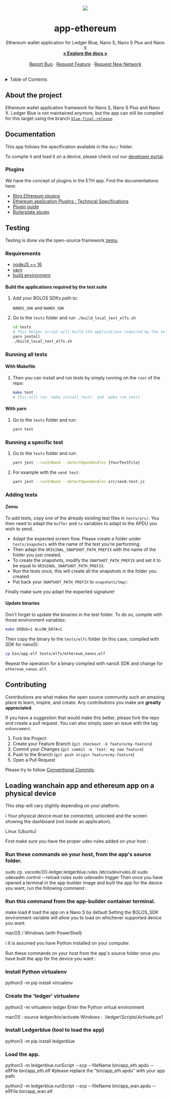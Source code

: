 <br />
<div align="center">
  <a href="https://github.com/LedgerHQ/app-ethereum">
    <img src="https://img.icons8.com/nolan/64/ethereum.png"/>
  </a>

  <h1 align="center">app-ethereum</h1>

  <p align="center">
    Ethereum wallet application for Ledger Blue, Nano S, Nano S Plus and Nano X
    <br />
    <a href="https://github.com/LedgerHQ/app-ethereum/tree/master/doc"><strong>« Explore the docs »</strong></a>
    <br />
    <br />
    <a href="https://github.com/LedgerHQ/app-ethereum/issues">Report Bug</a>
    · <a href="https://github.com/LedgerHQ/app-ethereum/issues">Request Feature</a>
    · <a href="https://github.com/LedgerHQ/app-ethereum/issues">Request New Network</a>
  </p>
</div>
<br/>

<details>
  <summary>Table of Contents</summary>

- [About the project](#about-the-project)
- [Documentation](#documentation)
  - [Plugins](#plugins)
- [Testing](#testing)
  - [Requirements](#requirements)
    - [Build the applications required by the test suite](#build-the-applications-required-by-the-test-suite)
  - [Running all tests](#running-all-tests)
    - [With Makefile](#with-makefile)
    - [With yarn](#with-yarn)
  - [Running a specific test](#running-a-specific-test)
  - [Adding tests](#adding-tests)
    - [Zemu](#zemu)
    - [Update binaries](#update-binaries)
- [Contributing](#contributing)

</details>

## About the project

Ethereum wallet application framework for Nano S, Nano S Plus and Nano X.
Ledger Blue is not maintained anymore, but the app can still be compiled for this target using the branch [`blue-final-release`](https://github.com/LedgerHQ/app-ethereum/tree/blue-final-release).

## Documentation

This app follows the specification available in the `doc/` folder.

To compile it and load it on a device, please check out our [developer portal](https://developers.ledger.com/docs/device-app/introduction).

### Plugins

We have the concept of plugins in the ETH app.
Find the documentations here:

- [Blog Ethereum plugins](https://blog.ledger.com/ethereum-plugins/)
- [Ethereum application Plugins : Technical Specifications](https://github.com/LedgerHQ/app-ethereum/blob/master/doc/ethapp_plugins.asc)
- [Plugin guide](https://hackmd.io/300Ukv5gSbCbVcp3cZuwRQ)
- [Boilerplate plugin](https://github.com/LedgerHQ/app-plugin-boilerplate)

## Testing

Testing is done via the open-source framework [zemu](https://github.com/Zondax/zemu).

### Requirements

- [nodeJS == 16](https://github.com/nvm-sh/nvm)
- [yarn](https://classic.yarnpkg.com/lang/en/docs/install/#debian-stable)
- [build environment](https://github.com/LedgerHQ/ledger-app-builder/blob/master/Dockerfile)

#### Build the applications required by the test suite

1. Add your BOLOS SDKs path to:

    `NANOS_SDK` and `NANOX_SDK`

2. Go to the `tests` folder and run `./build_local_test_elfs.sh`

    ```sh
    cd tests
    # This helper script will build the applications required by the test suite and move them at the right place.
    yarn install
    ./build_local_test_elfs.sh
    ```

### Running all tests

#### With Makefile

1. Then you can install and run tests by simply running on the `root` of the repo:

    ```sh
    make test
    # This will run `make install_tests` and `make run_tests`
    ```

#### With yarn

1. Go to the `tests` folder and run:

    ```sh
    yarn test
    ```

### Running a specific test

1. Go to the `tests` folder and run:

    ```sh
    yarn jest --runInBand --detectOpenHandles {YourTestFile}
    ```

2. For example with the `send test`:

    ```sh
    yarn jest --runInBand --detectOpenHandles src/send.test.js
    ```

### Adding tests

#### Zemu

To add tests, copy one of the already existing test files in `tests/src/`.
You then need to adapt the `buffer` and `tx` variables to adapt to the APDU you wish to send.

- Adapt the expected screen flow. Please create a folder under `tests/snapshots` with the name of the test you're performing.
- Then adapt the `ORIGINAL_SNAPSHOT_PATH_PREFIX` with the name of the folder you just created.
- To create the snapshots, modify the `SNAPSHOT_PATH_PREFIX` and set it to be equal to `ORIGINAL_SNAPSHOT_PATH_PREFIX`.
- Run the tests once, this will create all the snapshots in the folder you created.
- Put back your `SNAPSHOT_PATH_PREFIX` to `snapshots/tmp/`.

Finally make sure you adapt the expected signature!

#### Update binaries

Don't forget to update the binaries in the test folder. To do so, compile with those environment variables:

```sh
make DEBUG=1 ALLOW_DATA=1
```

Then copy the binary to the `tests/elfs` folder (in this case, compiled with SDK for nanoS):

```sh
cp bin/app.elf tests/elfs/ethereum_nanos.elf
```

Repeat the operation for a binary compiled with nanoX SDK and change for `ethereum_nanox.elf`.

## Contributing

Contributions are what makes the open source community such an amazing place to learn, inspire, and create. Any contributions you make are **greatly appreciated**.

If you have a suggestion that would make this better, please fork the repo and create a pull request. You can also simply open an issue with the tag `enhancement`.

1. Fork the Project
2. Create your Feature Branch (`git checkout -b feature/my-feature`)
3. Commit your Changes (`git commit -m 'feat: my new feature`)
4. Push to the Branch (`git push origin feature/my-feature`)
5. Open a Pull Request

Please try to follow [Conventional Commits](https://www.conventionalcommits.org/en/v1.0.0/).

## Loading wanchain app and ethereum app on a physical device

This step will vary slightly depending on your platform. 

ℹ️ Your physical device must be connected, unlocked and the screen showing the dashboard (not inside an application).

Linux (Ubuntu)

First make sure you have the proper udev rules added on your host :

### Run these commands on your host, from the app's source folder.
sudo cp .vscode/20-ledger.ledgerblue.rules /etc/udev/rules.d/
sudo udevadm control --reload-rules 
sudo udevadm trigger
Then once you have opened a terminal in the app-builder image and built the app for the device you want, run the following command :

### Run this command from the app-builder container terminal.
make load    # load the app on a Nano S by default
Setting the BOLOS_SDK environment variable will allow you to load on whichever supported device you want.

macOS / Windows (with PowerShell)

ℹ️ It is assumed you have Python installed on your computer.

Run these commands on your host from the app's source folder once you have built the app for the device you want :

### Install Python virtualenv
python3 -m pip install virtualenv 
### Create the 'ledger' virtualenv
python3 -m virtualenv ledger
Enter the Python virtual environment

macOS : source ledger/bin/activate
Windows : .\ledger\Scripts\Activate.ps1
### Install Ledgerblue (tool to load the app)
python3 -m pip install ledgerblue 
### Load the app.
python3 -m ledgerblue.runScript --scp --fileName bin/app_eth.apdu --elfFile bin/app_eth.elf  #please replace the "bin/app_eth.apdu" with your app path

python3 -m ledgerblue.runScript --scp --fileName bin/app_wan.apdu --elfFile bin/app_wan.elf

